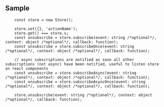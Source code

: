 ## Sample

		const store = new Store();

		store.set({}, 'actionName');
		store.get() === store.s;
		const unsubscribe = store.subscribe(event: string /*optional*/, context: object /*optional*/, callback: function);
		const unsubscribe = store.subscribeOnce(event: string /*optional*/, context: object /*optional*/, callback: function);

		// async subscriptions are notified as soon all other subscriptions (not async) have been notified, useful to listen store on react components
		const unsubscribe = store.subscribeAsync(event: string /*optional*/, context: object /*optional*/, callback: function);
		const unsubscribe = store.subscribeAsyncOnce(event: string /*optional*/, context: object /*optional*/, callback: function);
		
		store.unsubscribe(event: string /*optional*/, context: object /*optional*/, callback: function);
